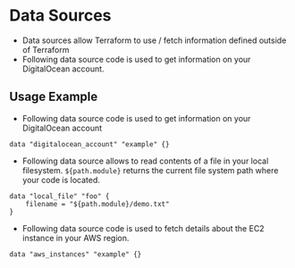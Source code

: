 # Data Sources
- Data sources allow Terraform to use / fetch information defined outside of Terraform
- Following data source code is used to get information on your DigitalOcean account.

## Usage Example
- Following data source code is used to get information on your DigitalOcean account
```
data "digitalocean_account" "example" {}
```
- Following data source allows to read contents of a file in your local filesystem. `${path.module}` returns the current file system path where your code is located.
```
data "local_file" "foo" {
    filename = "${path.module}/demo.txt"
}
```
- Following data source code is used to fetch details about the EC2 instance in your AWS region.
```
data "aws_instances" "example" {}
```